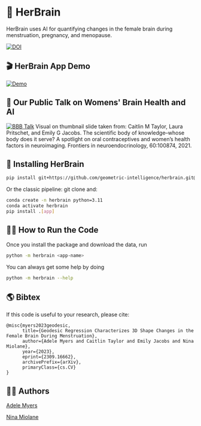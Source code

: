 # 🧠 HerBrain
HerBrain uses AI for quantifying changes in the female brain during menstruation, pregnancy, and menopause.

[![DOI](https://zenodo.org/badge/827974965.svg)](https://zenodo.org/doi/10.5281/zenodo.13356094)


## 🎬 HerBrain App Demo ##

[![Demo](/images/HerBrainDemo_thumbnail.png)](https://youtu.be/zUucJbwaaO4)

## 🎤 Our Public Talk on Womens' Brain Health and AI ##

[![BBB Talk](/images/bbb_thumbnail.png)](https://youtu.be/BsdNQUcwb1M)
Visual on thumbnail slide taken from: Caitlin M Taylor, Laura Pritschet, and Emily G Jacobs. The scientific body of knowledge–whose body does it serve? A spotlight on oral contraceptives and women’s health factors in neuroimaging. Frontiers in neuroendocrinology, 60:100874, 2021.

## 🤖 Installing HerBrain

```bash
pip install git+https://github.com/geometric-intelligence/herbrain.git@main#egg=herbrain[app]
```

Or the classic pipeline: git clone and:
```bash
conda create -n herbrain python=3.11
conda activate herbrain
pip install .[app]
```


## 🏃‍♀️ How to Run the Code ##

Once you install the package and download the data, run

```bash
python -m herbrain <app-name>
```

You can always get some help by doing

```bash
python -m herbrain --help
```


## 🌎 Bibtex ##
If this code is useful to your research, please cite:

```
@misc{myers2023geodesic,
      title={Geodesic Regression Characterizes 3D Shape Changes in the Female Brain During Menstruation},
      author={Adele Myers and Caitlin Taylor and Emily Jacobs and Nina Miolane},
      year={2023},
      eprint={2309.16662},
      archivePrefix={arXiv},
      primaryClass={cs.CV}
}
```

## 👩‍🔧 Authors ##
[Adele Myers](https://ahma2017.wixsite.com/adelemyers)

[Nina Miolane](https://www.ninamiolane.com/)
